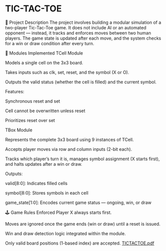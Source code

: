 # TIC-TAC-TOE

📄 Project Description
The project involves building a modular simulation of a two-player Tic-Tac-Toe game. It does not include AI or an automated opponent — instead, it tracks and enforces moves between two human players. The game state is updated after each move, and the system checks for a win or draw condition after every turn.

🧩 Modules Implemented
TCell Module

Models a single cell on the 3x3 board.

Takes inputs such as clk, set, reset, and the symbol (X or O).

Outputs the valid status (whether the cell is filled) and the current symbol.

Features:

Synchronous reset and set

Cell cannot be overwritten unless reset

Prioritizes reset over set

TBox Module

Represents the complete 3x3 board using 9 instances of TCell.

Accepts player moves via row and column inputs (2-bit each).

Tracks which player’s turn it is, manages symbol assignment (X starts first), and halts updates after a win or draw.

Outputs:

valid[8:0]: Indicates filled cells

symbol[8:0]: Stores symbols in each cell

game_state[1:0]: Encodes current game status — ongoing, win, or draw

🕹 Game Rules Enforced
Player X always starts first.

Moves are ignored once the game ends (win or draw) until a reset is issued.

Win and draw detection logic integrated within the module.

Only valid board positions (1-based index) are accepted.
[TICTACTOE.pdf](https://github.com/user-attachments/files/20298528/TICTACTOE.pdf)
